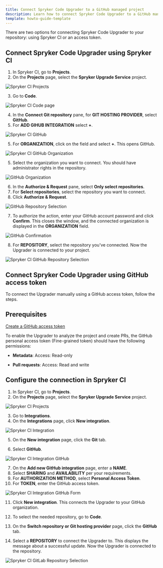 ```yaml
---
title: Connect Spryker Code Upgrader to a GitHub managed project
description: Learn how to connect Spryker Code Upgrader to a GitHub managed project
template: howto-guide-template
---
```


There are two options for connecting Spryker Code Upgrader to your repository: using Spryker CI or an access token.

## Connect Spryker Code Upgrader using Spryker CI

1. In Spryker CI, go to **Projects**.
2. On the **Projects** page, select the **Spryker Upgrade Service** project.

![Spryker CI Projects](https://spryker.s3.eu-central-1.amazonaws.com/docs/paas%2B/dev/onboard-to-spryker-code-upgrader/connect-spryker-code-upgrader-to-a-github-managed-project.md/spryker_ci_projects.png)

3. Go to **Code**.

![Spryker CI Code page](https://spryker.s3.eu-central-1.amazonaws.com/docs/paas%2B/dev/onboard-to-spryker-code-upgrader/connect-spryker-code-upgrader-to-a-github-managed-project.md/spryker_ci_code_page.png)

4. In the **Connect Git repository** pane, for **GIT HOSTING PROVIDER**, select **GitHub**.
5. For **ADD GIHUB INTEGRATION** select **+**.

![Spryker CI GitHub](https://spryker.s3.eu-central-1.amazonaws.com/docs/paas%2B/dev/onboard-to-spryker-code-upgrader/connect-spryker-code-upgrader-to-a-github-managed-project.md/gitlab_code_add.png)

5. For **ORGANIZATION**, click on the field and select **+**.
    This opens GitHub.

![Spryker CI GitHub Organization](https://spryker.s3.eu-central-1.amazonaws.com/docs/paas%2B/dev/onboard-to-spryker-code-upgrader/connect-spryker-code-upgrader-to-a-github-managed-project.md/github_add_repository.png)

5. Select the organization you want to connect.
    You should have administrator rights in the repository.

![GitHub Organization](https://spryker.s3.eu-central-1.amazonaws.com/docs/paas%2B/dev/onboard-to-spryker-code-upgrader/connect-spryker-code-upgrader-to-a-github-managed-project.md/github_select_organization.png)

6. In the **Authorize & Request** pane, select **Only select repositories**.
7. For **Select repositories**, select the repository you want to connect.
8. Click **Authorize & Request**.

![GitHub Repository Selection](https://spryker.s3.eu-central-1.amazonaws.com/docs/paas%2B/dev/onboard-to-spryker-code-upgrader/connect-spryker-code-upgrader-to-a-github-managed-project.md/github_select_repository.png)

7. To authorize the action, enter your GitHub account password and click **Confirm**.
    This closes the window, and the connected organization is displayed in the **ORGANIZATION** field.

![GitHub Confirmation](https://spryker.s3.eu-central-1.amazonaws.com/docs/paas%2B/dev/onboard-to-spryker-code-upgrader/connect-spryker-code-upgrader-to-a-github-managed-project.md/github_enter_password.png)

8. For **REPOSITORY**, select the repository you've connected.
    Now the Upgrader is connected to your project.

![Spryker CI GitHub Repository Selection](https://spryker.s3.eu-central-1.amazonaws.com/docs/paas%2B/dev/onboard-to-spryker-code-upgrader/connect-spryker-code-upgrader-to-a-github-managed-project.md/spryker_ci_github_repository_selection.png)

## Connect Spryker Code Upgrader using GitHub access token

To connect the Upgrader manually using a GitHub access token, follow the steps.

## Prerequisites

[Create a GitHub access token](https://docs.github.com/en/authentication/keeping-your-account-and-data-secure/creating-a-personal-access-token)

To enable the Upgrader to analyze the project and create PRs, the GitHub personal access token (Fine-grained token) should have the following permissions:

* **Metadata**: Access: Read-only

* **Pull requests**: Access: Read and write


## Configure the connection in Spryker CI


1. In Spryker CI, go to **Projects**.
2. On the **Projects** page, select the **Spryker Upgrade Service** project.

![Spryker CI Projects](https://spryker.s3.eu-central-1.amazonaws.com/docs/paas%2B/dev/onboard-to-spryker-code-upgrader/connect-spryker-code-upgrader-to-a-github-managed-project.md/spryker_ci_projects.png)

3. Go to **Integrations**.
4. On the **Integrations** page, click **New integration**.

![Spryker CI Integration](https://spryker.s3.eu-central-1.amazonaws.com/docs/paas%2B/dev/onboard-to-spryker-code-upgrader/connect-spryker-code-upgrader-to-a-github-managed-project.md/spryker_ci_integration.png)

5. On the **New integration** page, click the **Git** tab.

6. Select **GitHub**.

![Spryker CI Integration GitHub](https://spryker.s3.eu-central-1.amazonaws.com/docs/paas%2B/dev/onboard-to-spryker-code-upgrader/connect-spryker-code-upgrader-to-a-github-managed-project.md/spryker_ci_integration_github.png)

7. On the **Add new GitHub integration** page, enter a **NAME**.
8. Select **SHARING** and **AVAILABILITY** per your requirements.
9. For **AUTHORIZATION METHOD**, select **Personal Access Token**.
10. For **TOKEN**, enter the GitHub access token.

![Spryker CI Integration GitHub Form](https://spryker.s3.eu-central-1.amazonaws.com/docs/paas%2B/dev/onboard-to-spryker-code-upgrader/connect-spryker-code-upgrader-to-a-github-managed-project.md/spryker_ci_integration_github_form.png)

11. Click **New integration**.
    This connects the Upgrader to your GitHub organization.

12. To select the needed repository, go to **Code**.
13. On the **Switch repository or Git hosting provider** page, click the **GitHub** tab.
14. Select a **REPOSITORY** to connect the Upgrader to.
    This displays the message about a successful update. Now the Upgrader is connected to the repository.

![Spryker CI GitLab Repository Selection](https://spryker.s3.eu-central-1.amazonaws.com/docs/paas%2B/dev/onboard-to-spryker-code-upgrader/connect-spryker-code-upgrader-to-a-github-managed-project.md/spryker_ci_github_repository_selection.png)
